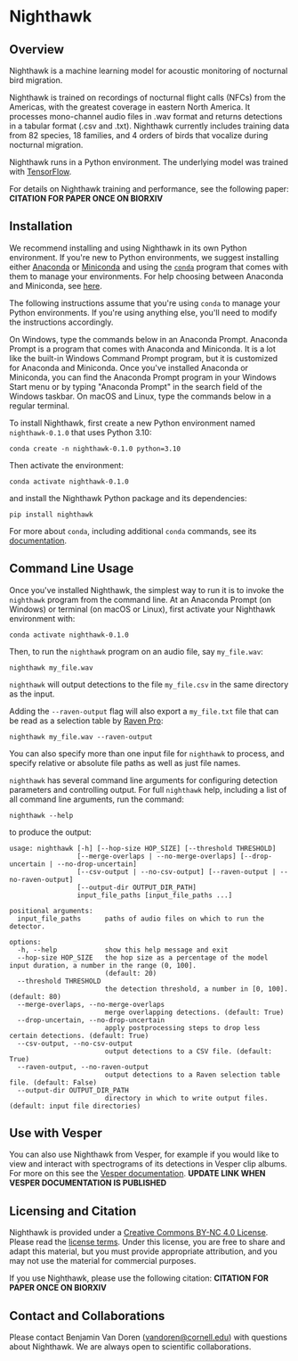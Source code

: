 Nighthawk
=========

## Overview

Nighthawk is a machine learning model for acoustic monitoring of nocturnal bird migration. 

Nighthawk is trained on recordings of nocturnal flight calls (NFCs) from the Americas, with the greatest coverage in eastern North America. It processes mono-channel audio files in .wav format and returns detections in a tabular format (.csv and .txt). Nighthawk currently includes training data from 82 species, 18 families, and 4 orders of birds that vocalize during nocturnal migration.

Nighthawk runs in a Python environment. The underlying model was trained with [TensorFlow](tensorflow.org). 

For details on Nighthawk training and performance, see the following paper:
**CITATION FOR PAPER ONCE ON BIORXIV**

## Installation

We recommend installing and using Nighthawk in its own Python environment.
If you're new to Python environments, we suggest installing either
[Anaconda](https://www.anaconda.com/download) or
[Miniconda](https://docs.conda.io/en/latest/miniconda.html) and using
the [`conda`](https://docs.conda.io/projects/conda/en/stable/) program
that comes with them to manage your environments. For help choosing
between Anaconda and Miniconda, see
[here](https://conda.io/projects/conda/en/stable/user-guide/install/download.html).

The following instructions assume that you're using `conda` to manage
your Python environments. If you're using anything else, you'll need to
modify the instructions accordingly.

On Windows, type the commands below in an Anaconda Prompt. Anaconda
Prompt is a program that comes with Anaconda and Miniconda. It is a
lot like the built-in Windows Command Prompt program, but it is
customized for Anaconda and Miniconda. Once you've installed Anaconda
or Miniconda, you can find the Anaconda Prompt program in your Windows
Start menu or by typing "Anaconda Prompt" in the search field of the
Windows taskbar. On macOS and Linux, type the commands below in a regular
terminal.

To install Nighthawk, first create a new Python environment named
`nighthawk-0.1.0` that uses Python 3.10:

    conda create -n nighthawk-0.1.0 python=3.10

Then activate the environment:

    conda activate nighthawk-0.1.0

and install the Nighthawk Python package and its dependencies:

    pip install nighthawk

For more about `conda`, including additional `conda` commands, see its
[documentation](https://docs.conda.io/projects/conda/en/stable/).

## Command Line Usage

Once you've installed Nighthawk, the simplest way to run it is to invoke
the `nighthawk` program from the command line. At an Anaconda Prompt
(on Windows) or terminal (on macOS or Linux), first activate your
Nighthawk environment with:

    conda activate nighthawk-0.1.0

Then, to run the `nighthawk` program on an audio file, say `my_file.wav`:

    nighthawk my_file.wav

`nighthawk` will output detections to the file `my_file.csv` in the
same directory as the input.

Adding the `--raven-output` flag will also export a `my_file.txt` file
that can be read as a selection table by
[Raven Pro](https://ravensoundsoftware.com/software/raven-pro/):

    nighthawk my_file.wav --raven-output

You can also specify more than one input file for `nighthawk` to process,
and specify relative or absolute file paths as well as just file names.

`nighthawk` has several command line arguments for configuring detection
parameters and controlling output. For full `nighthawk` help, including a
list of all command line arguments, run the command:

    nighthawk --help
  
to produce the output:

    usage: nighthawk [-h] [--hop-size HOP_SIZE] [--threshold THRESHOLD]
                     [--merge-overlaps | --no-merge-overlaps] [--drop-uncertain | --no-drop-uncertain]
                     [--csv-output | --no-csv-output] [--raven-output | --no-raven-output]
                     [--output-dir OUTPUT_DIR_PATH]
                     input_file_paths [input_file_paths ...]

    positional arguments:
      input_file_paths      paths of audio files on which to run the detector.

    options:
      -h, --help            show this help message and exit
      --hop-size HOP_SIZE   the hop size as a percentage of the model input duration, a number in the range (0, 100].
                            (default: 20)
      --threshold THRESHOLD
                            the detection threshold, a number in [0, 100]. (default: 80)
      --merge-overlaps, --no-merge-overlaps
                            merge overlapping detections. (default: True)
      --drop-uncertain, --no-drop-uncertain
                            apply postprocessing steps to drop less certain detections. (default: True)
      --csv-output, --no-csv-output
                            output detections to a CSV file. (default: True)
      --raven-output, --no-raven-output
                            output detections to a Raven selection table file. (default: False)
      --output-dir OUTPUT_DIR_PATH
                            directory in which to write output files. (default: input file directories)
  
## Use with Vesper
  
You can also use Nighthawk from Vesper, for example if you would like to
view and interact with spectrograms of its detections in Vesper clip albums.
For more on this see the
[Vesper documentation](https://vesper.readthedocs.io/en/latest/).
**UPDATE LINK WHEN VESPER DOCUMENTATION IS PUBLISHED**

## Licensing and Citation

Nighthawk is provided under a [Creative Commons BY-NC 4.0 License](https://creativecommons.org/licenses/by-nc/4.0/). Please read the [license terms](https://creativecommons.org/licenses/by-nc/4.0/legalcode). Under this license, you are free to share and adapt this material, but you must provide appropriate attribution, and you may not use the material for commercial purposes.
  
If you use Nighthawk, please use the following citation:
**CITATION FOR PAPER ONCE ON BIORXIV**
  
## Contact and Collaborations

Please contact Benjamin Van Doren (vandoren@cornell.edu) with questions about Nighthawk. We are always open to scientific collaborations.  

<!-- ![Image of Zenodo DOI badge](https://zenodo.org/badge/DOI/DOIHERE) -->
